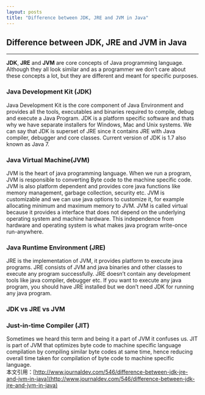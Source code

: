 ```yaml
---
layout: posts
title: "Difference between JDK, JRE and JVM in Java"
---
```


## Difference between JDK, JRE and JVM in Java
----------------------------------
**JDK**, **JRE** and **JVM** are core concepts of Java programming language. Although they all look similar and as a programmer we don’t care about these concepts a lot, but they are different and meant for specific purposes.      
### Java Development Kit (JDK)
Java Development Kit is the core component of Java Environment and provides all the tools, executables and binaries required to compile, debug and execute a Java Program. JDK is a platform specific software and thats why we have separate installers for Windows, Mac and Unix systems. We can say that JDK is superset of JRE since it contains JRE with Java compiler, debugger and core classes. Current version of JDK is 1.7 also known as Java 7.
### Java Virtual Machine(JVM)
JVM is the heart of java programming language. When we run a program, JVM is responsible to converting Byte code to the machine specific code. JVM is also platform dependent and provides core java functions like memory management, garbage collection, security etc. JVM is customizable and we can use java options to customize it, for example allocating minimum and maximum memory to JVM. JVM is called virtual because it provides a interface that does not depend on the underlying operating system and machine hardware. This independence from hardware and operating system is what makes java program write-once run-anywhere.
### Java Runtime Environment (JRE)
JRE is the implementation of JVM, it provides platform to execute java programs. JRE consists of JVM and java binaries and other classes to execute any program successfully. JRE doesn’t contain any development tools like java compiler, debugger etc. If you want to execute any java program, you should have JRE installed but we don’t need JDK for running any java program.
### JDK vs JRE vs JVM
   
### Just-in-time Compiler (JIT)
Sometimes we heard this term and being it a part of JVM it confuses us. JIT is part of JVM that optimizes byte code to machine specific language compilation by compiling similar byte codes at same time, hence reducing overall time taken for compilation of byte code to machine specific language.      
本文引用：[http://www.journaldev.com/546/difference-between-jdk-jre-and-jvm-in-java](http://www.journaldev.com/546/difference-between-jdk-jre-and-jvm-in-java)